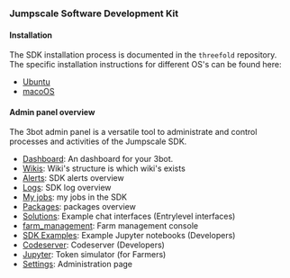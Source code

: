 ### Jumpscale Software Development Kit

#### Installation

The SDK installation process is documented in the `threefold` repository. The specific installation instructions for different OS's can be found here:

- [Ubuntu](https://github.com/threefoldfoundation/info_threefold/blob/development/docs/wikieditors/installation_linux.md)
- [macoOS](https://github.com/threefoldfoundation/info_threefold/blob/development/docs/wikieditors/installation_macos.md)

#### Admin panel overview

The 3bot admin panel is a versatile tool to administrate and control processes and activities of the Jumpscale SDK.

- [Dashboard](tab_explanation/dashboard.md):  An dashboard for your 3bot.
- [Wikis](tab_explanation/wikis.md): Wiki's structure is which wiki's exists
- [Alerts](tab_explanation/alerts.md): SDK alerts overview
- [Logs](tab_explanation/logs.md): SDK log overview
- [My jobs](tab_explanation/my_jobs.md): my jobs in the SDK
- [Packages](tab_explanation/packages.md): packages overview
- [Solutions](tab_explanation/solutions.md): Example chat interfaces (Entrylevel interfaces)
- [farm_management](tab_explanation/farm_management.md): Farm management console
- [SDK Examples](tab_explanation/sdk_examples.md): Example Jupyter notebooks (Developers)
- [Codeserver](tab_explanation/codeserver.md): Codeserver (Developers)
- [Jupyter](tab_explanation/jupyter.md): Token simulator (for Farmers)
- [Settings](tab_explanation/settings.md):  Administration page